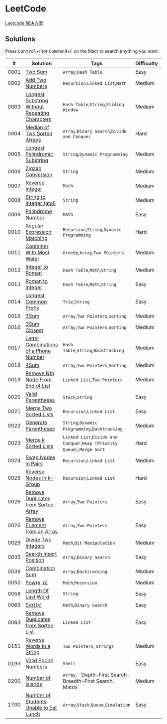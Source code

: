 # LeetCode

[Leetcode 解决方案](/README.md)

## Solutions

Press <kbd>Control</kbd>+<kbd>F</kbd>(or <kbd>Command</kbd>+<kbd>F</kbd> on the Mac) to search anything you want.


|  #  |  Solution  |  Tags  |  Difficulty  |  Remark |
| --- | --- | --- | --- | --- |
|  0001  |  [Two Sum](/arrays/twoSum.js)  |  `Array`,`Hash Table`  |  Easy  |    |
|  0002  |  [Add Two Numbers](/maths/addTwoNumbers,js)  |  `Recursion`,`Linked List`,`Math`  |  Medium  |    |
|  0003  |  [Longest Substring Without Repeating Characters](/strings/longestSubstring.js)  |  `Hash Table`,`String`,`Sliding Window`  |  Medium  |    |
|  0004  |  [Median of Two Sorted Arrays](/arrays/medianArrays.js)  |  `Array`,`Binary Search`,`Divide and Conquer`  |  Hard  |    |
|  0005  |  [Longest Palindromic Substring](/solution/0000-0099/0005.Longest%20Palindromic%20Substring/README_EN.md)  |  `String`,`Dynamic Programming`  |  Medium  |    |
|  0006  |  [Zigzag Conversion](/solution/0000-0099/0006.Zigzag%20Conversion/README_EN.md)  |  `String`  |  Medium  |    |
|  0007  |  [Reverse Integer](/maths/reverse.js)  |  `Math`  |  Medium  |    |
|  0008  |  [String to Integer (atoi)](/strings/atoi.js)  |  `String`  |  Medium  |    |
|  0009  |  [Palindrome Number](/solution/0000-0099/0009.Palindrome%20Number/README_EN.md)  |  `Math`  |  Easy  |    |
|  0010  |  [Regular Expression Matching](/solution/0000-0099/0010.Regular%20Expression%20Matching/README_EN.md)  |  `Recursion`,`String`,`Dynamic Programming`  |  Hard  |    |
|  0011  |  [Container With Most Water](/solution/0000-0099/0011.Container%20With%20Most%20Water/README_EN.md)  |  `Greedy`,`Array`,`Two Pointers`  |  Medium  |    |
|  0012  |  [Integer to Roman](/solution/0000-0099/0012.Integer%20to%20Roman/README_EN.md)  |  `Hash Table`,`Math`,`String`  |  Medium  |    |
|  0013  |  [Roman to Integer](/maths/romanToInt.js)  |  `Hash Table`,`Math`,`String`  |  Easy  |    |
|  0014  |  [Longest Common Prefix](/strings/longestCommonPrefix.js)  |  `Trie`,`String`  |  Easy  |    |
|  0015  |  [3Sum](/solution/0000-0099/0015.3Sum/README_EN.md)  |  `Array`,`Two Pointers`,`Sorting`  |  Medium  |    |
|  0016  |  [3Sum Closest](/solution/0000-0099/0016.3Sum%20Closest/README_EN.md)  |  `Array`,`Two Pointers`,`Sorting`  |  Medium  |    |
|  0017  |  [Letter Combinations of a Phone Number](/solution/0000-0099/0017.Letter%20Combinations%20of%20a%20Phone%20Number/README_EN.md)  |  `Hash Table`,`String`,`Backtracking`  |  Medium  |    |
|  0018  |  [4Sum](/solution/0000-0099/0018.4Sum/README_EN.md)  |  `Array`,`Two Pointers`,`Sorting`  |  Medium  |    |
|  0019  |  [Remove Nth Node From End of List](/solution/0000-0099/0019.Remove%20Nth%20Node%20From%20End%20of%20List/README_EN.md)  |  `Linked List`,`Two Pointers`  |  Medium  |    |
|  0020  |  [Valid Parentheses](/solution/0000-0099/0020.Valid%20Parentheses/README_EN.md)  |  `Stack`,`String`  |  Easy  |    |
|  0021  |  [Merge Two Sorted Lists](/solution/0000-0099/0021.Merge%20Two%20Sorted%20Lists/README_EN.md)  |  `Recursion`,`Linked List`  |  Easy  |    |
|  0022  |  [Generate Parentheses](/solution/0000-0099/0022.Generate%20Parentheses/README_EN.md)  |  `String`,`Dynamic Programming`,`Backtracking`  |  Medium  |    |
|  0023  |  [Merge k Sorted Lists](/solution/0000-0099/0023.Merge%20k%20Sorted%20Lists/README_EN.md)  |  `Linked List`,`Divide and Conquer`,`Heap (Priority Queue)`,`Merge Sort`  |  Hard  |    |
|  0024  |  [Swap Nodes in Pairs](/solution/0000-0099/0024.Swap%20Nodes%20in%20Pairs/README_EN.md)  |  `Recursion`,`Linked List`  |  Medium  |    |
|  0025  |  [Reverse Nodes in k-Group](/solution/0000-0099/0025.Reverse%20Nodes%20in%20k-Group/README_EN.md)  |  `Recursion`,`Linked List`  |  Hard  |    |
|  0026  |  [Remove Duplicates from Sorted Array](/arrays/removeDuplicates.js)  |  `Array`,`Two Pointers`  |  Easy  |    |
|  0026  |  [Remove ELement from an Array](/arrays/removeElemenet.js)  |  `Array`,`Two Pointers`  |  Easy  |    |
|  0029  |  [Divide Two Integers](/maths/divide.js)  |  `Math`,`Bit Manipulation`  |  Medium  |    |
|  0035  |  [Search Insert Position](/arrays/searchInsert.js)  |  `Array`,`Binary Search`  |  Easy  |    |
|  0039  |  [Combination Sum](/arrays/combinationSum.js)  |  `Array`,`Backtracking`  |  Medium  |    |
|  0050  |  [Pow(x, n)](/maths/myPow.js)  |  `Math`,`Recursion`  |  Medium  |    |
|  0058  |  [Length Of Last Word](/strings/lengthOfLastWord.js)  |  `String` |  Easy  |    |
|  0069  |  [Sqrt(x)](/maths/mySqrt.js)  |  `Math`,`Binary Search`  |  Easy  |    |
|  0083  |  [Remove Duplicates from Sorted List](/linked_list/deleteDuplicates.js)  |  `Linked List`  |  Easy  |    |
|  0151  |  [Reverse Words in a String](/strings/reverseWords.js)  |  `Two Pointers`, `Strings`  |  Medium  |    |
|  0193  |  [Valid Phone Numbers](/shell/valid_phone.sh)  |  `Shell`  |  Easy  |    |
|  0200  |  [Number of Islands](/arrays/numIslands.js)  |  `Array`, ``Depth-First Search`, `Breadth-First Search`, `Matrix`  |  Medium  |    |
|  1700  |  [Number of Students Unable to Eat Lunch](/arrays/countStudents.js)  |  `Array`,`Stack`,`Queue`,`Simulation`  |  Easy  |    |